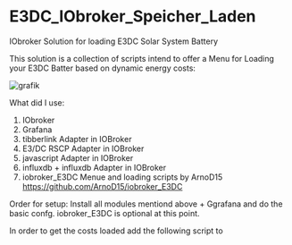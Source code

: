 # E3DC_IObroker_Speicher_Laden
IObroker Solution for loading E3DC Solar System Battery

This solution is a collection of scripts intend to offer a Menu for Loading your E3DC Batter based on dynamic energy costs:

![grafik](https://github.com/user-attachments/assets/1b74083c-886f-4108-801e-de24f2d76415)


What did I use:

  1. IObroker
  2. Grafana
  3. tibberlink Adapter in IOBroker
  4. E3/DC RSCP Adapter in IOBroker
  5. javascript Adapter in IOBroker
  6. influxdb + influxdb Adapter in IOBroker
  7. iobroker_E3DC Menue and loading scripts by ArnoD15 https://github.com/ArnoD15/iobroker_E3DC
  

Order for setup:
Install all modules mentiond above + Ggrafana and do the basic confg.
iobroker_E3DC is optional at this point.

In order to get the costs loaded add the following script to 
